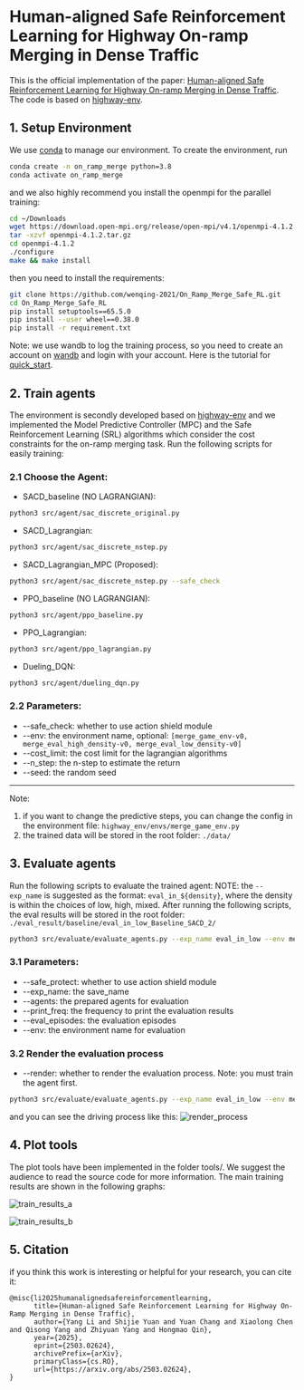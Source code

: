 # Human-aligned Safe Reinforcement Learning for Highway On-ramp Merging in Dense Traffic
This is the official implementation of the paper: [Human-aligned Safe Reinforcement Learning for Highway On-ramp Merging in Dense Traffic](https://arxiv.org/abs/2503.02624). The code is based on [highway-env](http://highway-env.farama.org/).

## 1. Setup Environment
We use [conda](https://docs.conda.io/en/latest/) to manage our environment. To create the environment, run
```bash
conda create -n on_ramp_merge python=3.8
conda activate on_ramp_merge
```
and we also highly recommend you install the openmpi for the parallel training:
```bash
cd ~/Downloads
wget https://download.open-mpi.org/release/open-mpi/v4.1/openmpi-4.1.2.tar.gz
tar -xzvf openmpi-4.1.2.tar.gz
cd openmpi-4.1.2
./configure
make && make install
```
then you need to install the requirements:
```bash
git clone https://github.com/wenqing-2021/On_Ramp_Merge_Safe_RL.git
cd On_Ramp_Merge_Safe_RL
pip install setuptools==65.5.0
pip install --user wheel==0.38.0
pip install -r requirement.txt
```
Note: we use wandb to log the training process, so you need to create an account on [wandb](https://wandb.ai/) and login with your account. Here is the tutorial for [quick_start](https://docs.wandb.ai/quickstart).

## 2. Train agents
The environment is secondly developed based on [highway-env](http://highway-env.farama.org/) and we implemented the Model Predictive Controller (MPC) and the Safe Reinforcement Learning (SRL) algorithms which consider the cost constraints for the on-ramp merging task.
Run the following scripts for easily training:
### 2.1 Choose the Agent:
- SACD_baseline (NO LAGRANGIAN):
```bash
python3 src/agent/sac_discrete_original.py
```
- SACD_Lagrangian:
```bash
python3 src/agent/sac_discrete_nstep.py
```
- SACD_Lagrangian_MPC (Proposed):
```bash
python3 src/agent/sac_discrete_nstep.py --safe_check
```
- PPO_baseline (NO LAGRANGIAN):
```bash
python3 src/agent/ppo_baseline.py
```
- PPO_Lagrangian:
```bash
python3 src/agent/ppo_lagrangian.py
```
- Dueling_DQN:
```bash
python3 src/agent/dueling_dqn.py
```
### 2.2 Parameters:
- --safe_check: whether to use action shield module
- --env: the environment name, optional: `[merge_game_env-v0, merge_eval_high_density-v0, merge_eval_low_density-v0]`
- --cost_limit: the cost limit for the lagrangian algorithms
- --n_step: the n-step to estimate the return
- --seed: the random seed
---
Note: 
1. if you want to change the predictive steps, you can change the config in the environment file: `highway_env/envs/merge_game_env.py`
2. the trained data will be stored in the root folder: `./data/`

## 3. Evaluate agents
Run the following scripts to evaluate the trained agent:
NOTE: the `--exp_name` is suggested as the format: `eval_in_${density}`, where the density is within the choices of low, high, mixed.
After running the following scripts, the eval results will be stored in the root folder: `./eval_result/baseline/eval_in_low_Baseline_SACD_2/`
```bash
python3 src/evaluate/evaluate_agents.py --exp_name eval_in_low --env merge_eval_low_density-v0 --safe_protect --data_file baseline --agents Baseline_SACD_2
```
### 3.1 Parameters:
- --safe_protect: whether to use action shield module
- --exp_name: the save_name
- --agents: the prepared agents for evaluation
- --print_freq: the frequency to print the evaluation results
- --eval_episodes: the evaluation episodes
- --env: the environment name for evaluation

### 3.2 Render the evaluation process
- --render: whether to render the evaluation process. Note: you must train the agent first.
```bash
python3 src/evaluate/evaluate_agents.py --exp_name eval_in_low --env merge_eval_low_density-v0 --safe_protect --data_file baseline --agents Baseline_SACD_2 --cpu 1 --render
```
and you can see the driving process like this:
![render_process](./picture/render_results.png)

## 4. Plot tools
The plot tools have been implemented in the folder tools/. We suggest the audience to read the source code for more information. The main training results are shown in the following graphs:

![train_results_a](./picture/train_results_a.png)

![train_results_b](./picture/train_results_b.png)


## 5. Citation
if you think this work is interesting or helpful for your research, you can cite it: 
```
@misc{li2025humanalignedsafereinforcementlearning,
      title={Human-aligned Safe Reinforcement Learning for Highway On-Ramp Merging in Dense Traffic}, 
      author={Yang Li and Shijie Yuan and Yuan Chang and Xiaolong Chen and Qisong Yang and Zhiyuan Yang and Hongmao Qin},
      year={2025},
      eprint={2503.02624},
      archivePrefix={arXiv},
      primaryClass={cs.RO},
      url={https://arxiv.org/abs/2503.02624}, 
}
```

